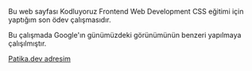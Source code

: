 Bu web sayfası Kodluyoruz Frontend Web Development CSS eğitimi için yaptığım son ödev çalışmasıdır.

Bu çalışmada Google'ın günümüzdeki görünümünün benzeri yapılmaya çalışılmıştır.

<a href="https://app.patika.dev/karacatufan">Patika.dev adresim</a>
